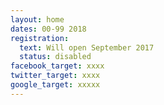 ```yaml
---
layout: home
dates: 00-99 2018
registration:
  text: Will open September 2017
  status: disabled
facebook_target: xxxx
twitter_target: xxxx
google_target: xxxxx
---
```

